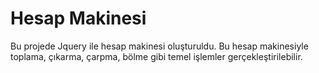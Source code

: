 # Hesap Makinesi
Bu projede Jquery ile hesap makinesi oluşturuldu. Bu hesap makinesiyle toplama, çıkarma, çarpma, bölme gibi temel işlemler gerçekleştirilebilir.
